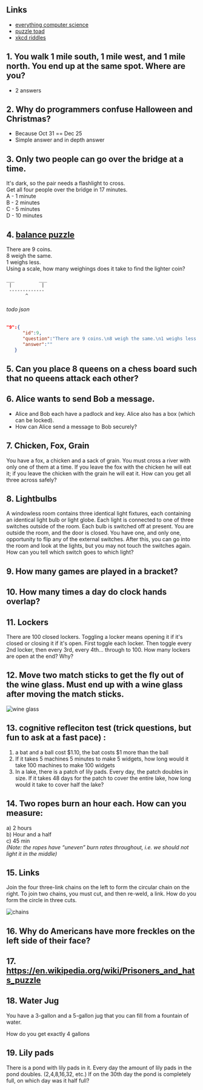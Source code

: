 ## Links
* [everything computer science](http://everythingcomputerscience.com/CSPuzzles.html)
* [puzzle toad](https://www.cs.cmu.edu/puzzle/)
* [xkcd riddles](http://wiki.xkcd.com/irc/Puzzles)


## 1. You walk 1 mile south, 1 mile west, and 1 mile north.  You end up at the same spot.  Where are you?
- 2 answers

## 2. Why do programmers confuse Halloween and Christmas?
- Because Oct 31 == Dec 25
- Simple answer and in depth answer

## 3. Only two people can go over the bridge at a time.  
It's dark, so the pair needs a flashlight to cross.  
Get all four people over the bridge in 17 minutes.  
A - 1 minute  
B - 2 minutes  
C - 5 minutes  
D - 10 minutes  

## 4. [balance puzzle](https://en.wikipedia.org/wiki/Balance_puzzle#The_nine-coin_problem)
There are 9 coins.  
8 weigh the same.  
1 weighs less.  
Using a scale, how many weighings does it take to find the lighter coin?

```
___         ___
 |           |
 -------------
       ^
```

###### todo json

```json
"9":{
      "id":9,
      "question":"There are 9 coins.\n8 weigh the same.\n1 weighs less.\nUsing a scale, how many weighings does it take to find the lighter coin?\n\n___         ___\n |           |\n -------------\n       ^",
      "answer":""
   }
```

## 5. Can you place 8 queens on a chess board such that no queens attack each other?

## 6. Alice wants to send Bob a message.
* Alice and Bob each have a padlock and key. Alice also has a box (which can be locked).
* How can Alice send a message to Bob securely?

## 7. Chicken, Fox, Grain
You have a fox, a chicken and a sack of grain. You must cross a river with only one of them at a time. If you leave the fox with the chicken he will eat it; if you leave the chicken with the grain he will eat it. How can you get all three across safely?

## 8. Lightbulbs
A windowless room contains three identical light fixtures, each containing an identical light bulb or light globe. Each light is connected to one of three switches outside of the room. Each bulb is switched off at present. You are outside the room, and the door is closed. You have one, and only one, opportunity to flip any of the external switches. After this, you can go into the room and look at the lights, but you may not touch the switches again. How can you tell which switch goes to which light?

## 9. How many games are played in a bracket?

## 10. How many times a day do clock hands overlap?

## 11. Lockers
There are 100 closed lockers. Toggling a locker means opening it if it's closed or closing it if it's open. First toggle each locker. Then toggle every 2nd locker, then every 3rd, every 4th… through to 100. How many lockers are open at the end? Why?

## 12. Move two match sticks to get the fly out of the wine glass. Must end up with a wine glass after moving the match sticks.
 
![wine glass](images/wineGlass.jpg)
 
## 13. cognitive refleciton test (trick questions, but fun to ask at a fast pace) :
1) a bat and a ball cost $1.10, the bat costs $1 more than the ball
2) If it takes 5 machines 5 minutes to make 5 widgets, how long would it take 100 machines to make 100 widgets
3) In a lake, there is a patch of lily pads. Every day, the patch doubles in size. If it takes 48 days for the patch to cover the entire lake, how long would it take to cover half the lake?

## 14. Two ropes burn an hour each. How can you measure:
a) 2 hours  
b) Hour and a half  
c) 45 min  
*(Note: the ropes have “uneven” burn rates throughout, i.e. we should not light it in the middle)*

## 15. Links
Join the four three-link chains on the left to form the circular chain on the right. To join two chains, you must cut, and then re-weld, a link. How do you form the circle in three cuts.

![chains](images/chains.png)

## 16. Why do Americans have more freckles on the left side of their face?

## 17. https://en.wikipedia.org/wiki/Prisoners_and_hats_puzzle

## 18. Water Jug

You have a 3-gallon and a 5-gallon jug that you can fill from a fountain of water.

How do you get exactly 4 gallons

## 19. Lily pads
There is a pond with lily pads in it. Every day the amount of lily pads in the pond doubles. (2,4,8,16,32, etc.) If on the 30th day the pond is completely full, on which day was it half full?
